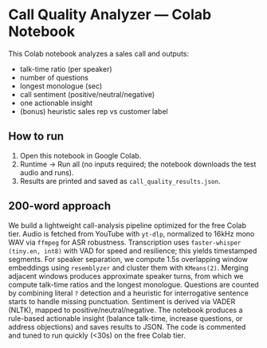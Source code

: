 # Call Quality Analyzer — Colab Notebook

This Colab notebook analyzes a sales call and outputs:
- talk-time ratio (per speaker)
- number of questions
- longest monologue (sec)
- call sentiment (positive/neutral/negative)
- one actionable insight
- (bonus) heuristic sales rep vs customer label

## How to run
1. Open this notebook in Google Colab.
2. Runtime → Run all (no inputs required; the notebook downloads the test audio and runs).
3. Results are printed and saved as `call_quality_results.json`.

## 200-word approach
We build a lightweight call-analysis pipeline optimized for the free Colab tier. Audio is fetched from YouTube with `yt-dlp`, normalized to 16kHz mono WAV via `ffmpeg` for ASR robustness. Transcription uses `faster-whisper (tiny.en, int8)` with VAD for speed and resilience; this yields timestamped segments. For speaker separation, we compute 1.5s overlapping window embeddings using `resemblyzer` and cluster them with `KMeans(2)`. Merging adjacent windows produces approximate speaker turns, from which we compute talk-time ratios and the longest monologue. Questions are counted by combining literal `?` detection and a heuristic for interrogative sentence starts to handle missing punctuation. Sentiment is derived via VADER (NLTK), mapped to positive/neutral/negative. The notebook produces a rule-based actionable insight (balance talk-time, increase questions, or address objections) and saves results to JSON. The code is commented and tuned to run quickly (<30s) on the free Colab tier.
